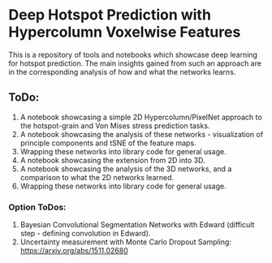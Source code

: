# Deep Hotspot Prediction with Hypercolumn Voxelwise Features

This is a repository of tools and notebooks which showcase deep learning for hotspot prediction.
The main insights gained from such an approach are in the corresponding analysis of how and what the networks learns.

## ToDo:
1. A notebook showcasing a simple 2D Hypercolumn/PixelNet approach to the hotspot-grain and Von Mises stress prediction tasks.
2. A notebook showcasing the analysis of these networks - visualization of principle components and tSNE of the feature maps.
3. Wrapping these networks into library code for general usage.
4. A notebook showcasing the extension from 2D into 3D.
5. A notebook showcasing the analysis of the 3D networks, and a comparison to what the 2D networks learned.
6. Wrapping these networks into library code for general usage.

### Option ToDos:
1. Bayesian Convolutional Segmentation Networks with Edward (difficult step - defining convolution in Edward).
2. Uncertainty measurement with Monte Carlo Dropout Sampling: https://arxiv.org/abs/1511.02680

